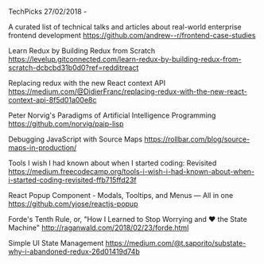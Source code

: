 TechPicks 27/02/2018 -

A curated list of technical talks and articles about real-world enterprise frontend development
https://github.com/andrew--r/frontend-case-studies

Learn Redux by Building Redux from Scratch
https://levelup.gitconnected.com/learn-redux-by-building-redux-from-scratch-dcbcbd31b0d0?ref=redditreact

Replacing redux with the new React context API
https://medium.com/@DidierFranc/replacing-redux-with-the-new-react-context-api-8f5d01a00e8c

Peter Norvig's Paradigms of Artificial Intelligence Programming
https://github.com/norvig/paip-lisp

Debugging JavaScript with Source Maps
https://rollbar.com/blog/source-maps-in-production/

Tools I wish I had known about when I started coding: Revisited 
https://medium.freecodecamp.org/tools-i-wish-i-had-known-about-when-i-started-coding-revisited-ffb715ffd23f

React Popup Component - Modals, Tooltips, and Menus — All in one
https://github.com/yjose/reactjs-popup

Forde's Tenth Rule, or, "How I Learned to Stop Worrying and ❤ the State Machine"
http://raganwald.com/2018/02/23/forde.html

Simple UI State Management
https://medium.com/@t.saporito/substate-why-i-abandoned-redux-26d01419d74b